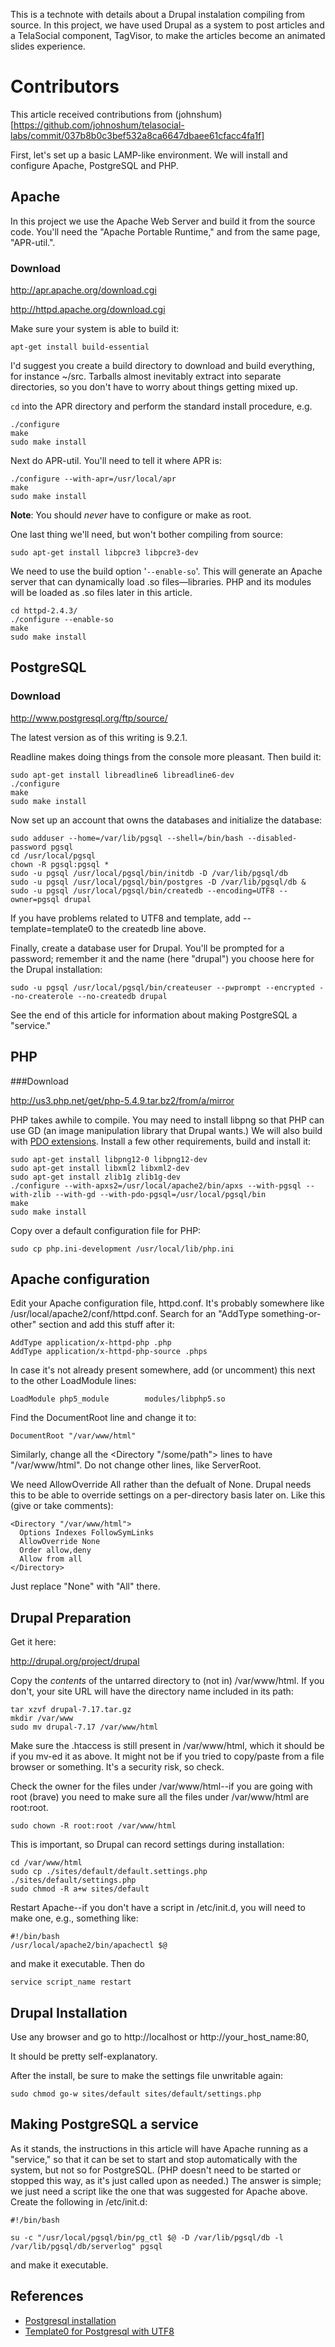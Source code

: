 This is a technote with details about a Drupal instalation compiling from source. In this project, we have used Drupal as a system to post articles and a TelaSocial component, TagVisor, to make the articles become an animated slides experience. 

# Contributors

This article received contributions from (johnshum)[https://github.com/johnoshum/telasocial-labs/commit/037b8b0c3bef532a8ca6647dbaee61cfacc4fa1f]

First, let's set up a basic LAMP-like environment. We will install and configure Apache, PostgreSQL and PHP. 

## Apache

In this project we use the Apache Web Server and build it from the source code.  You'll need the "Apache Portable Runtime," and from the same page, "APR-util.".

### Download

<http://apr.apache.org/download.cgi>

<http://httpd.apache.org/download.cgi>

Make sure your system is able to build it: 

    apt-get install build-essential
 
I'd suggest you create a build directory to download and build everything, for instance ~/src.  Tarballs almost inevitably extract into separate directories, so you don't have to worry about things getting mixed up.

`cd` into the APR directory and perform the standard install procedure, e.g.

    ./configure
    make
    sudo make install

Next do APR-util.  You'll need to tell it where APR is:

    ./configure --with-apr=/usr/local/apr
    make
    sudo make install

__Note__: You should _never_ have to configure or make as root.

One last thing we'll need, but won't bother compiling from source:

    sudo apt-get install libpcre3 libpcre3-dev

We need to use the build option '`--enable-so`'. This will generate an Apache server that can dynamically load .so files&mdash;libraries.  PHP and its modules will be loaded as .so files later in this article. 

    cd httpd-2.4.3/
    ./configure --enable-so
    make
    sudo make install

## PostgreSQL

### Download

<http://www.postgresql.org/ftp/source/>

The latest version as of this writing is 9.2.1.  

Readline makes doing things from the console more pleasant.  Then build it:

    sudo apt-get install libreadline6 libreadline6-dev
    ./configure
    make
    sudo make install

Now set up an account that owns the databases and initialize the database:

    sudo adduser --home=/var/lib/pgsql --shell=/bin/bash --disabled-password pgsql
    cd /usr/local/pgsql
    chown -R pgsql:pgsql * 
    sudo -u pgsql /usr/local/pgsql/bin/initdb -D /var/lib/pgsql/db
    sudo -u pgsql /usr/local/pgsql/bin/postgres -D /var/lib/pgsql/db &
    sudo -u pgsql /usr/local/pgsql/bin/createdb --encoding=UTF8 --owner=pgsql drupal

If you have problems related to UTF8 and template, add --template=template0 to the createdb line above.

Finally, create a database user for Drupal.  You'll be prompted for a password; remember it and the name (here "drupal") you choose here for the Drupal installation:


    sudo -u pgsql /usr/local/pgsql/bin/createuser --pwprompt --encrypted --no-createrole --no-createdb drupal

See the end of this article for information about making PostgreSQL a "service."

## PHP 

###Download

<http://us3.php.net/get/php-5.4.9.tar.bz2/from/a/mirror>

PHP takes awhile to compile.  You may need to install libpng so that PHP can use GD (an image manipulation library that Drupal wants.)  We will also build with [PDO extensions](http://php.net/manual/en/ref.pdo-pgsql.php).  Install a few other requirements, build and install it:

    sudo apt-get install libpng12-0 libpng12-dev
    sudo apt-get install libxml2 libxml2-dev
    sudo apt-get install zlib1g zlib1g-dev
    ./configure --with-apxs2=/usr/local/apache2/bin/apxs --with-pgsql --with-zlib --with-gd --with-pdo-pgsql=/usr/local/pgsql/bin
    make
    sudo make install

Copy over a default configuration file for PHP:

    sudo cp php.ini-development /usr/local/lib/php.ini

## Apache configuration

Edit your Apache configuration file, httpd.conf.  It's probably somewhere like /usr/local/apache2/conf/httpd.conf.  Search for an "AddType something-or-other" section and add this stuff after it:

    AddType application/x-httpd-php .php
    AddType application/x-httpd-php-source .phps

In case it's not already present somewhere, add (or uncomment) this next to the other LoadModule lines:

    LoadModule php5_module        modules/libphp5.so

Find the DocumentRoot line and change it to:

    DocumentRoot "/var/www/html"

Similarly, change all the &lt;Directory "/some/path"&gt; lines to have "/var/www/html".  Do not change other lines, like ServerRoot.

We need AllowOverride All rather than the defualt of None.  Drupal needs this to be able to override settings on a per-directory basis later on.  Like this (give or take comments):

    <Directory "/var/www/html">
      Options Indexes FollowSymLinks
      AllowOverride None
      Order allow,deny
      Allow from all
    </Directory>

Just replace "None" with "All" there. 


## Drupal Preparation

Get it here:

<http://drupal.org/project/drupal>

Copy the _contents_ of the untarred directory to (not in) /var/www/html.  If you don't, your site URL will have the directory name included in its path:

    tar xzvf drupal-7.17.tar.gz
    mkdir /var/www  
    sudo mv drupal-7.17 /var/www/html
  
Make sure the .htaccess is still present in /var/www/html, which it should be if you mv-ed it as above.  It might not be if you tried to copy/paste from a file browser or something.  It's a security risk, so check.

Check the owner for the files under /var/www/html--if you are going with root (brave) you need to make sure all the files under /var/www/html are root:root. 

    sudo chown -R root:root /var/www/html

This is important, so Drupal can record settings during installation:

    cd /var/www/html 
    sudo cp ./sites/default/default.settings.php ./sites/default/settings.php
    sudo chmod -R a+w sites/default

Restart Apache--if you don't have a script in /etc/init.d, you will need to make one, e.g., something like: 

    #!/bin/bash
    /usr/local/apache2/bin/apachectl $@

and make it executable.  Then do

    service script_name restart

## Drupal Installation

Use any browser and go to http://localhost or http://your_host_name:80,

It should be pretty self-explanatory.

After the install, be sure to make the settings file unwritable again:

    sudo chmod go-w sites/default sites/default/settings.php

## Making PostgreSQL a service

As it stands, the instructions in this article will have Apache running as a "service," so that it can be set to start and stop automatically with the system, but not so for PostgreSQL.  (PHP doesn't need to be started or stopped this way, as it's just called upon as needed.)  The answer is simple; we just need a script like the one that was suggested for Apache above.  Create the following in /etc/init.d:

    #!/bin/bash
    
    su -c "/usr/local/pgsql/bin/pg_ctl $@ -D /var/lib/pgsql/db -l /var/lib/pgsql/db/serverlog" pgsql

and make it executable.

## References

* [Postgresql installation](http://www.postgresql.org/docs/8.0/static/installation.html)
* [Template0 for Postgresql with UTF8](http://www.wetware.co.nz/2010/07/error-new-encoding-utf8-is-incompatible-with-the-encoding-of-the-template-database-sql_ascii/)


